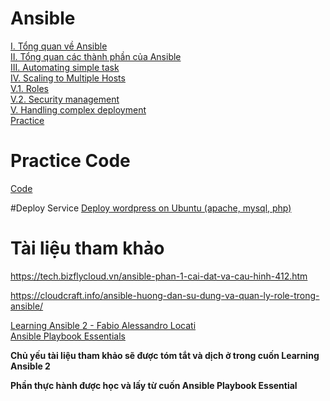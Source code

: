 ﻿# Ansible
[I. Tổng quan về Ansible](./Docs/I.%20Tong%20quan%20ve%20Ansible.md)  
[II. Tổng quan các thành phần của Ansible](./Docs/II.%20Tong%20quan%20cac%20thanh%20phan%20cua%20Ansible.md)  
[III. Automating simple task](./Docs/III.%20Automating%20simple%20task.md)  
[IV. Scaling to Multiple Hosts](./Docs/IV.%20Scaling%20to%20Multiple%20Hosts.md)  
[V.1. Roles](./Docs/V.1.%20Roles.md)  
[V.2. Security management](./Docs/V.2.%20Security%20management.md)  
[V. Handling complex deployment](./Docs/V.%20Handling%20complex%20deployment.md)  
[Practice](./Docs/Practice.md)  

# Practice Code

[Code](./Practice)

#Deploy Service
[Deploy wordpress on Ubuntu (apache, mysql, php)](./Playbook/Wordpress)  

# Tài liệu tham khảo

https://tech.bizflycloud.vn/ansible-phan-1-cai-dat-va-cau-hinh-412.htm

https://cloudcraft.info/ansible-huong-dan-su-dung-va-quan-ly-role-trong-ansible/

[Learning Ansible 2 - Fabio Alessandro Locati](./Reference/Learning%20Ansible%202%20-%20Fabio%20Alessandro%20Locati.pdf)  
[Ansible Playbook Essentials](./Reference/Ansible%20Playbook%20Essentials.pdf)  

**Chủ yếu tài liệu tham khảo sẽ được tóm tắt và dịch ở trong cuốn Learning Ansible 2**  

**Phần thực hành được học và lấy từ cuốn Ansible Playbook Essential**  
